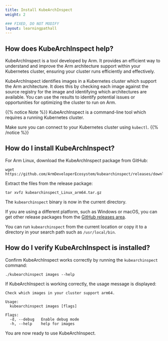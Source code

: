 ```yaml
---
title: Install KubeArchInspect
weight: 2

### FIXED, DO NOT MODIFY
layout: learningpathall
---
```

## How does KubeArchInspect help?

KubeArchInspect is a tool developed by Arm. It provides an efficient way to understand and improve the Arm architecture support within your Kubernetes cluster, ensuring your cluster runs efficiently and effectively.

KubeArchInspect identifies images in a Kubernetes cluster which support the Arm architecture. It does this by checking each image against the source registry for the image and identifying which architectures are available. You can use the results to identify potential issues or opportunities for optimizing the cluster to run on Arm.

{{% notice Note %}}
KubeArchInspect is a command-line tool which requires a running Kubernetes cluster.

Make sure you can connect to your Kubernetes cluster using `kubectl`. 
{{% /notice %}}

## How do I install KubeArchInspect?

For Arm Linux, download the KubeArchInspect package from GitHub:

```console
wget https://github.com/ArmDeveloperEcosystem/kubearchinspect/releases/download/v0.2.0/kubearchinspect_Linux_arm64.tar.gz
```

Extract the files from the release package:

```console
tar xvfz kubearchinspect_Linux_arm64.tar.gz
```

The `kubearchinspect` binary is now in the current directory. 

If you are using a different platform, such as Windows or macOS, you can get other release packages from the [GitHub releases area](https://github.com/ArmDeveloperEcosystem/kubearchinspect/releases/).

You can run `kubearchinspect` from the current location or copy it to a directory in your search path such as `/usr/local/bin`.

## How do I verify KubeArchInspect is installed?

Confirm KubeArchInspect works correctly by running the `kubearchinspect` command: 

```console
./kubearchinspect images --help
```

If KubeArchInspect is working correctly, the usage message is displayed:

```output
Check which images in your cluster support arm64.

Usage:
  kubearchinspect images [flags]

Flags:
  -d, --debug   Enable debug mode
  -h, --help    help for images
```

You are now ready to use KubeArchInspect.
